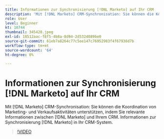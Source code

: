 ```yaml
---
title: Informationen zur Synchronisierung [!DNL Marketo] auf Ihr CRM
description: 'Mit [!DNL Marketo] CRM-Synchronisation: Sie können die Koordination von Marketing- und Verkaufsaktivitäten unterstützen, indem Sie relevante Informationen zwischen [!DNL Marketo] und Ihrem CRM. Informationen zur Synchronisierung [!DNL Marketo] in Ihr CRM-System.'
role: User
level: Beginner
kt: 10744
thumbnail: 345428.jpeg
exl-id: 18512aac-f8f5-4b8a-8d94-2d5324089be0
source-git-commit: 61eb7a8264c77c5ee147c76952983f4f67938d7b
workflow-type: tm+mt
source-wordcount: '64'
ht-degree: 0%

---
```


# Informationen zur Synchronisierung [!DNL Marketo] auf Ihr CRM

Mit [!DNL Marketo] CRM-Synchronisation: Sie können die Koordination von Marketing- und Verkaufsaktivitäten unterstützen, indem Sie relevante Informationen zwischen [!DNL Marketo] und Ihrem CRM. Informationen zur Synchronisierung [!DNL Marketo] in Ihr CRM-System.

>[!VIDEO](https://video.tv.adobe.com/v/345428/?quality=12&learn=on)
